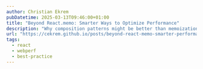 ```yaml
---
author: Christian Ekrem
pubDatetime: 2025-03-13T09:46:00+01:00
title: "Beyond React.memo: Smarter Ways to Optimize Performance"
description: "Why composition patterns might be better than memoization for React performance"
url: "https://cekrem.github.io/posts/beyond-react-memo-smarter-performance-optimization/"
tags:
  - react
  - webperf
  - best-practice
---
```

